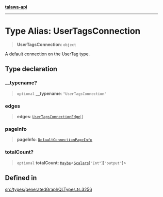 [**talawa-api**](../../../README.md)

***

# Type Alias: UserTagsConnection

> **UserTagsConnection**: `object`

A default connection on the UserTag type.

## Type declaration

### \_\_typename?

> `optional` **\_\_typename**: `"UserTagsConnection"`

### edges

> **edges**: [`UserTagsConnectionEdge`](UserTagsConnectionEdge.md)[]

### pageInfo

> **pageInfo**: [`DefaultConnectionPageInfo`](DefaultConnectionPageInfo.md)

### totalCount?

> `optional` **totalCount**: [`Maybe`](Maybe.md)\<[`Scalars`](Scalars.md)\[`"Int"`\]\[`"output"`\]\>

## Defined in

[src/types/generatedGraphQLTypes.ts:3256](https://github.com/Suyash878/talawa-api/blob/b5a9d8b4a1ea678a3d6f5b710b3721f91a3052fc/src/types/generatedGraphQLTypes.ts#L3256)
